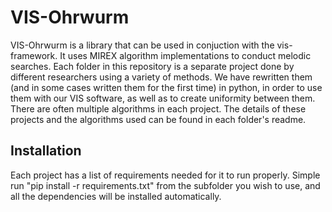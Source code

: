 # VIS-Ohrwurm

VIS-Ohrwurm is a library that can be used in conjuction with the vis-framework. It uses MIREX algorithm implementations to conduct melodic searches.
Each folder in this repository is a separate project done by different researchers using a variety of methods. We have rewritten them (and in some cases written them for the first time) in python, in order to use them with our VIS software, as well as to create uniformity between them. There are often multiple algorithms in each project. The details of these projects and the algorithms used can be found in each folder's readme.

## Installation

Each project has a list of requirements needed for it to run properly. Simple run "pip install -r requirements.txt" from the subfolder you wish to use, and all the dependencies will be installed automatically.

